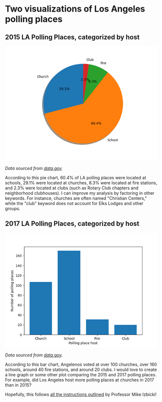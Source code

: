 # Two visualizations of Los Angeles polling places
 
## 2015 LA Polling Places, categorized by host

![Figure 1](https://github.com/yeswetran/nt-hw02/blob/main/2015%20Polling%20Places.png)

_Data sourced from [data.gov](https://catalog.data.gov/dataset/election-2015-may-general-polling-place-list)._

According to this pie chart, 60.4% of LA polling places were located at schools, 29.1% were located at churches, 8.3% were located at fire stations, and 2.3% were located at clubs (such as Rotary Club chapters and neighborhood clubhouses). I can improve my analysis by factoring in other keywords. For instance, churches are often named "Christian Centers," while the "club" keyword does not account for Elks Lodges and other groups.

## 2017 LA Polling Places, categorized by host

![Figure 2](https://github.com/yeswetran/nt-hw02/blob/main/2017%20Polling%20Places.png)

_Data sourced from [data.gov](https://catalog.data.gov/dataset/election-2017-may-general-polling-place-list)._

According to this bar chart, Angelenos voted at over 100 churches, over 160 schools, around 40 fire stations, and around 20 clubs. I would love to create a line graph or some other plot comparing the 2015 and 2017 polling places. For example, did Los Angeles host more polling places at churches in 2017 than in 2015?

Hopefully, this follows [all the instructions outlined](https://github.com/mikeizbicki/cmc-csci040/tree/2021fall/hw_02) by Professor Mike Izbicki!

